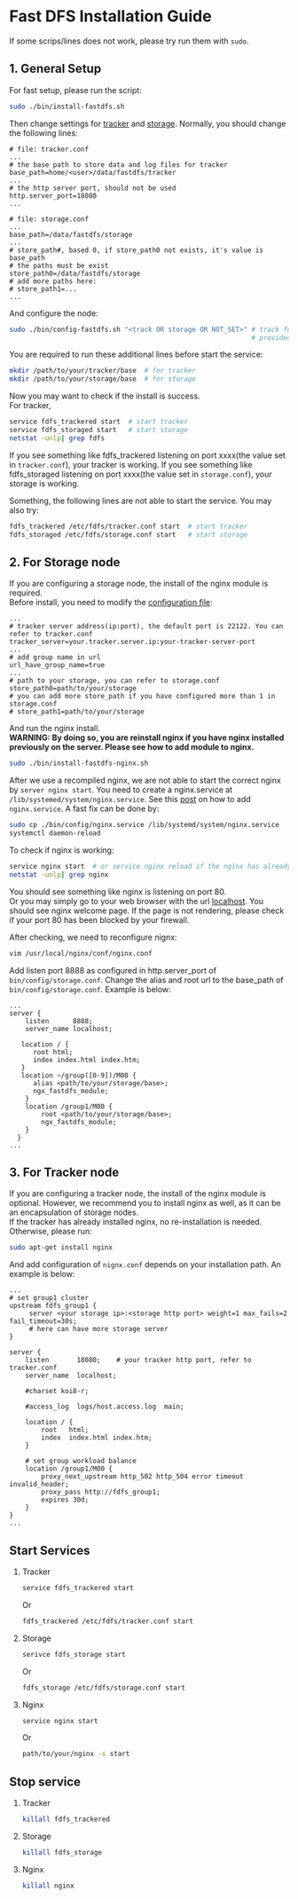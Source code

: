 # Fast DFS Installation Guide
If some scrips/lines does not work, please try run them with `sudo`.
## 1. General Setup
For fast setup, please run the script:
```bash
sudo ./bin/install-fastdfs.sh
```
Then change settings for [tracker](bin/config/tracker.conf) and [storage](bin/config/storage.conf).
Normally, you should change the following lines:  
```
# file: tracker.conf
...
# the base path to store data and log files for tracker
base_path=home/<user>/data/fastdfs/tracker
...
# the http server port, should not be used
http.server_port=18080
...
```
```
# file: storage.conf
...
base_path=/data/fastdfs/storage
...
# store_path#, based 0, if store_path0 not exists, it's value is base_path
# the paths must be exist
store_path0=/data/fastdfs/storage
# add more paths here:
# store_path1=...
...
```
And configure the node:
```bash
sudo ./bin/config-fastdfs.sh "<track OR storage OR NOT_SET>" # track for only track, storage for only storage, not 
                                                             # provided for both, others has no effect
```
You are required to run these additional lines before start the service:
```bash
mkdir /path/to/your/tracker/base  # for tracker
mkdir /path/to/your/storage/base  # for storage
```
Now you may want to check if the install is success.  
For tracker,
```bash
service fdfs_trackered start  # start tracker
service fdfs_storaged start   # start storage
netstat -unlp| grep fdfs
```
If you see something like fdfs_trackered listening on port xxxx(the value set in `tracker.conf`), your tracker is 
working. If you see something like fdfs_storaged listening on port xxxx(the value set in `storage.conf`), your storage
is working.

Something, the following lines are not able to start the service. You may also try:
```bash
fdfs_trackered /etc/fdfs/tracker.conf start  # start tracker
fdfs_storaged /etc/fdfs/storage.conf start   # start storage
```
## 2. For Storage node
If you are configuring a storage node, the install of the nginx module is required.  
Before install, you need to modify the [configuration file](/bin/config/mod_fastdfs.conf):
```
...
# tracker server address(ip:port), the default port is 22122. You can refer to tracker.conf
tracker_server=your.tracker.server.ip:your-tracker-server-port
...
# add group name in url
url_have_group_name=true
...
# path to your storage, you can refer to storage.conf
store_path0=path/to/your/storage
# you can add more store_path if you have configured more than 1 in storage.conf
# store_path1=path/to/your/storage
```
And run the nginx install.   
**WARNING: By doing so, you are reinstall nginx if you have nginx installed previously on 
the server. Please see how to add module to nginx.**
```bash
sudo ./bin/install-fastdfs-nginx.sh
```
After we use a recompiled nginx, we are not able to start the correct nginx by `server nginx start`. You need to create 
a nginx.service at `/lib/systemed/system/nginx.service`. See this [post](https://serverfault.com/a/735262) on how to 
add `nginx.service`. A fast fix can be done by:
```bash
sudo cp ./bin/config/nginx.service /lib/systemd/system/nginx.service
systemctl daemon-reload
```

To check if nginx is working:
```bash
service nginx start  # or service nginx reload if the nginx has already been running.
netstat -unlp| grep nginx
```
You should see something like nginx is listening on port 80.  
Or you may simply go to your web browser with the url [localhost](http://localhost). You should see nginx welcome page.
If the page is not rendering, please check if your port 80 has been blocked by your firewall.

After checking, we need to reconfigure nignx:
```bash
vim /usr/local/nginx/conf/nginx.conf
```
Add listen port 8888 as configured in http.server_port of `bin/config/storage.conf`. Change the alias and root url to 
the base_path of `bin/config/storage.conf`. Example is below:
```
...
server {
    listen      8888;  
    server_name localhost;

   location / {
      root html;
      index index.html index.htm;
   }
   location ~/group([0-9])/M00 {
      alias <path/to/your/storage/base>;
      ngx_fastdfs_module;  
    }
    location /group1/M00 {
        root <path/to/your/storage/base>;
        ngx_fastdfs_module;
    }
  }
...
```
## 3. For Tracker node
If you are configuring a tracker node, the install of the nginx module is optional. However, we recommend you to 
install nginx as well, as it can be an encapsulation of storage nodes.  
If the tracker has already installed nginx, no re-installation is needed. Otherwise, please run:
```bash
sudo apt-get install nginx
```
And add configuration of `nignx.conf` depends on your installation path. An example is below:
```
...
# set group1 cluster
upstream fdfs_group1 {
     server <your storage ip>:<storage http port> weight=1 max_fails=2 fail_timeout=30s;
     # here can have more storage server
}

server {
    listen       18080;    # your tracker http port, refer to tracker.conf
    server_name  localhost;

    #charset koi8-r;

    #access_log  logs/host.access.log  main;

    location / {
        root   html;
        index  index.html index.htm;
    }

    # set group workload balance
    location /group1/M00 {
        proxy_next_upstream http_502 http_504 error timeout invalid_header;
        proxy_pass http://fdfs_group1;
        expires 30d;
    }
}
...
```
## Start Services
1. Tracker
    ```bash
    service fdfs_trackered start
    ```
    Or
    ```bash
    fdfs_trackered /etc/fdfs/tracker.conf start
    ```
2. Storage
    ```bash
    serivce fdfs_storage start
    ```
    Or
    ```bash
    fdfs_storage /etc/fdfs/storage.conf start
    ```
3. Nginx
    ```bash
    service nginx start
    ```
    Or
    ```bash
    path/to/your/nginx -s start
    ```
## Stop service
1. Tracker
    ```bash
    killall fdfs_trackered
    ```
2. Storage
    ```bash
    killall fdfs_storage
    ```
3. Nginx
    ```bash
    killall nginx
    ```
